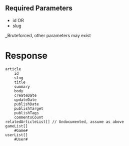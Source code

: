 ## Required Parameters
- id OR
- slug

_Bruteforced, other parameters may exist

# Response
```
article
    id
    slug
    title
    summary
    body
    createDate
    updateDate
    publishDate
    publishTarget
    publishTags
    commentsCount
relatedArticleList[] // Undocumented, assume as above
gameList[]
    #Game#
userList[]
    #User#
```